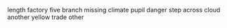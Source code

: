 length factory five branch missing climate pupil danger step across cloud another yellow trade other